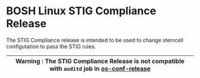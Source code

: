 # BOSH Linux  STIG Compliance Release

The STIG Compliance release is intended to be used to change stemcell configutation to pass the STIG rules.

| **Warning** : The STIG Compliance Release is not compatible with `auditd` job in [os-conf-release](https://github.com/cloudfoundry/os-conf-release) | 
----|